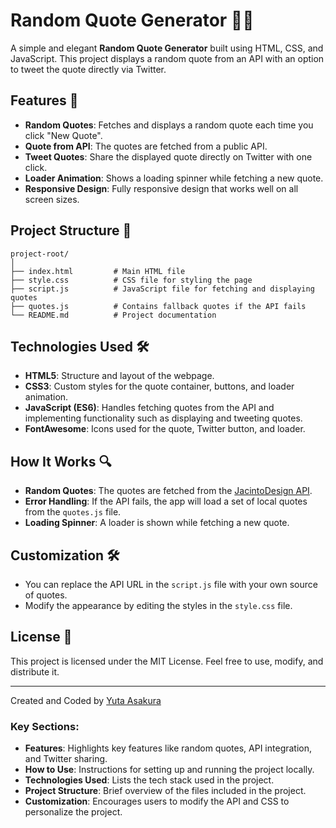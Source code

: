 # Random Quote Generator 📝💬

A simple and elegant **Random Quote Generator** built using HTML, CSS, and JavaScript. This project displays a random quote from an API with an option to tweet the quote directly via Twitter.

## Features 🚀
- **Random Quotes**: Fetches and displays a random quote each time you click "New Quote".
- **Quote from API**: The quotes are fetched from a public API.
- **Tweet Quotes**: Share the displayed quote directly on Twitter with one click.
- **Loader Animation**: Shows a loading spinner while fetching a new quote.
- **Responsive Design**: Fully responsive design that works well on all screen sizes.

## Project Structure 📁

```
project-root/
│
├── index.html         # Main HTML file
├── style.css          # CSS file for styling the page
├── script.js          # JavaScript file for fetching and displaying quotes
├── quotes.js          # Contains fallback quotes if the API fails
└── README.md          # Project documentation
```

## Technologies Used 🛠️

- **HTML5**: Structure and layout of the webpage.
- **CSS3**: Custom styles for the quote container, buttons, and loader animation.
- **JavaScript (ES6)**: Handles fetching quotes from the API and implementing functionality such as displaying and tweeting quotes.
- **FontAwesome**: Icons used for the quote, Twitter button, and loader.

## How It Works 🔍

- **Random Quotes**: The quotes are fetched from the [JacintoDesign API](https://jacintodesign.github.io/quotes-api/).
- **Error Handling**: If the API fails, the app will load a set of local quotes from the `quotes.js` file.
- **Loading Spinner**: A loader is shown while fetching a new quote.

## Customization 🛠️

- You can replace the API URL in the `script.js` file with your own source of quotes.
- Modify the appearance by editing the styles in the `style.css` file.

## License 📄

This project is licensed under the MIT License. Feel free to use, modify, and distribute it.

---

Created and Coded by [Yuta Asakura](https://asakurayuta.dev)

### Key Sections:
- **Features**: Highlights key features like random quotes, API integration, and Twitter sharing.
- **How to Use**: Instructions for setting up and running the project locally.
- **Technologies Used**: Lists the tech stack used in the project.
- **Project Structure**: Brief overview of the files included in the project.
- **Customization**: Encourages users to modify the API and CSS to personalize the project.
